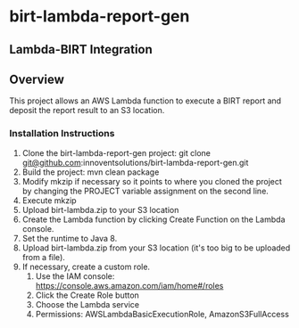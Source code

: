 # birt-lambda-report-gen

## Lambda-BIRT Integration
## Overview
This project allows an AWS Lambda function to execute a BIRT report and deposit the report result to an S3 location.
### Installation Instructions
1. Clone the birt-lambda-report-gen project: git clone git@github.com:innoventsolutions/birt-lambda-report-gen.git
1. Build the project: mvn clean package
1. Modify mkzip if necessary so it points to where you cloned the project by changing the PROJECT variable assignment on the second line.
1. Execute mkzip
1. Upload birt-lambda.zip to your S3 location
1. Create the Lambda function by clicking Create Function on the Lambda console.
1. Set the runtime to Java 8.
1. Upload birt-lambda.zip from your S3 location (it's too big to be uploaded from a file).
1. If necessary, create a custom role.
   1. Use the IAM console: https://console.aws.amazon.com/iam/home#/roles
   1. Click the Create Role button
   1. Choose the Lambda service
   1. Permissions: AWSLambdaBasicExecutionRole, AmazonS3FullAccess
